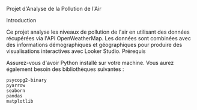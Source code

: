 Projet d'Analyse de la Pollution de l'Air

Introduction

Ce projet analyse les niveaux de pollution de l'air en utilisant des données récupérées via l'API OpenWeatherMap. Les données sont combinées avec des informations démographiques et géographiques pour produire des visualisations interactives avec Looker Studio.
Prérequis

Assurez-vous d'avoir Python installé sur votre machine. Vous aurez également besoin des bibliothèques suivantes :

    psycopg2-binary
    pyarrow
    seaborn
    pandas
    matplotlib
